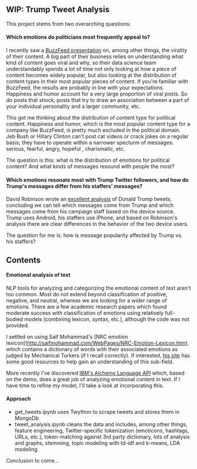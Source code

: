 ## WIP: Trump Tweet Analysis

This project stems from two overarching questions:

#### Which emotions do politicians most frequently appeal to?

I recently saw a [BuzzFeed presentation](https://www.youtube.com/watch?v=4sc7vKo87qs) on, among other things, the virality of their content. A big part of their business relies on understanding what kind of content goes viral and why, so their data science team understandably spends a lot of time not only looking at how a piece of content becomes widely popular, but also looking at the distribution of content types in their most popular pieces of content. If you're familiar with BuzzFeed, the results are probably  in line with your expectations. Happiness and humor account for a very large proportion of viral posts. So do posts that shock, posts that try to draw an association between a part of your individual personality and a larger community, etc. 

This got me thinking about the distribution of content type for political content. Happiness and humor, which is the most popular content type for a company like BuzzFeed, is pretty much excluded in the political domain. Jeb Bush or Hillary Clinton can't post cat videos or crack jokes on a regular basis; they have to operate within a narrower specturm of messages: serious, fearful, angry, hopeful , charismatic, etc.

The question is this: what is the distribution of emotions for political content? And what kinds of messages resound with people the most?

#### Which emotions resonate most with Trump Twitter followers, and how do Trump's messages differ from his staffers' messages?

David Robinson wrote an [excellent analysis](http://varianceexplained.org/r/trump-tweets/) of Donald Trump tweets, concluding we can tell which messages come from Trump and which messages come from his campaign staff based on the device source. Trump uses Android, his staffers use iPhone, and based on Robinson's analysis there are clear differences in the behavior of the two device users. 

The question for me is: how is message popularity affected by Trump vs. his staffers?

## Contents

#### Emotional analysis of text

NLP tools for analyzing and categorizing the emotional content of text aren't too common. Most do not extend beyond classification of positive, negative, and neutral, whereas we are looking for a wider range of emotions. There are a few academic research papers which found moderate success with classification of emotions using relatively full-bodied models (combining lexicon, syntax, etc.), although the code was not provided. 

I settled on using Saif Mohammad's [NRC emotion lexicon[(http://saifmohammad.com/WebPages/NRC-Emotion-Lexicon.htm), which contains a dictionary of words with their associated emotions as judged by Mechanical Turkers (if I recall correctly). If interested, [his site](http://saifmohammad.com/WebPages/ResearchInterests.html#EmotionAnalysis
) has some good resources to help gain an understanding of this sub-field.

More recently I've discovered [IBM's Alchemy Language API](http://www.ibm.com/watson/developercloud/alchemy-language/api/v1/#introduction
) which, based on the demo, does a great job of analyzing emotional content in text. If I have time to refine my model, I'll take a look at incorporating this. 

#### Approach

- get_tweets.ipynb uses Twython to scrape tweets and stores them in MongoDb
- tweet_analysis.ipynb cleans the data and includes, among other things, feature engineering, Twitter-specific tokenization (emoticons, hashtags, URLs, etc.), token-matching against 3rd party dictionary, lots of analysis and graphs, stemming, topic modeling with td-idf and k-means, LDA modeling.

Conclusion to come...
